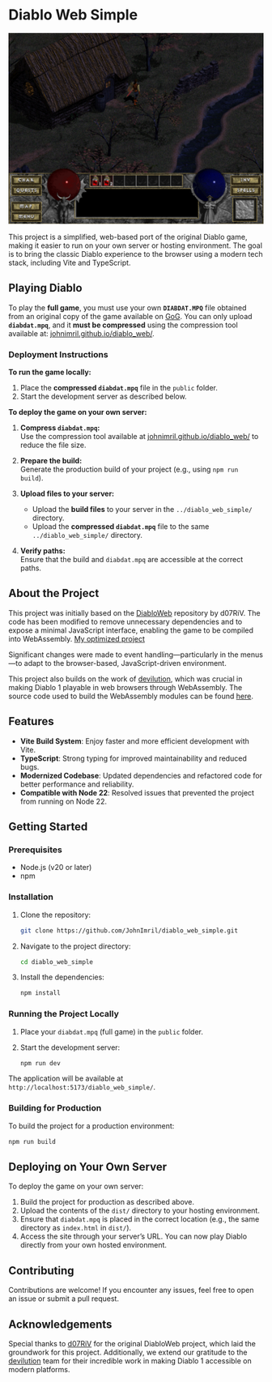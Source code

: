 # Diablo Web Simple

![App Screenshot](./public/screenshot.png)

This project is a simplified, web-based port of the original Diablo game, making it easier to run on your own server or hosting environment. The goal is to bring the classic Diablo experience to the browser using a modern tech stack, including Vite and TypeScript.

## Playing Diablo

To play the **full game**, you must use your own **`DIABDAT.MPQ`** file obtained from an original copy of the game available on [GoG](https://www.gog.com/game/diablo).
You can only upload **`diabdat.mpq`**, and it **must be compressed** using the compression tool available at: [johnimril.github.io/diablo_web/](https://johnimril.github.io/diablo_web/).

### Deployment Instructions

**To run the game locally:**

1. Place the **compressed `diabdat.mpq`** file in the `public` folder.
2. Start the development server as described below.

**To deploy the game on your own server:**

1. **Compress `diabdat.mpq`:**  
   Use the compression tool available at [johnimril.github.io/diablo_web/](https://johnimril.github.io/diablo_web/) to reduce the file size.

2. **Prepare the build:**  
   Generate the production build of your project (e.g., using `npm run build`).

3. **Upload files to your server:**  
   - Upload the **build files** to your server in the `../diablo_web_simple/` directory.  
   - Upload the **compressed `diabdat.mpq`** file to the same `../diablo_web_simple/` directory.

4. **Verify paths:**  
   Ensure that the build and `diabdat.mpq` are accessible at the correct paths.

## About the Project

This project was initially based on the [DiabloWeb](https://github.com/d07RiV/diabloweb) repository by d07RiV. The code has been modified to remove unnecessary dependencies and to expose a minimal JavaScript interface, enabling the game to be compiled into WebAssembly. [My optimized project](https://github.com/JohnImril/diablo_web)

Significant changes were made to event handling—particularly in the menus—to adapt to the browser-based, JavaScript-driven environment.

This project also builds on the work of [devilution](https://github.com/diasurgical/devilution), which was crucial in making Diablo 1 playable in web browsers through WebAssembly. The source code used to build the WebAssembly modules can be found [here](https://github.com/d07RiV/devilution).

## Features

- **Vite Build System**: Enjoy faster and more efficient development with Vite.
- **TypeScript**: Strong typing for improved maintainability and reduced bugs.
- **Modernized Codebase**: Updated dependencies and refactored code for better performance and reliability.
- **Compatible with Node 22**: Resolved issues that prevented the project from running on Node 22.

## Getting Started

### Prerequisites

- Node.js (v20 or later)
- npm

### Installation

1. Clone the repository:

    ```bash
    git clone https://github.com/JohnImril/diablo_web_simple.git
    ```

2. Navigate to the project directory:

    ```bash
    cd diablo_web_simple
    ```

3. Install the dependencies:

    ```bash
    npm install
    ```

### Running the Project Locally

1. Place your `diabdat.mpq` (full game) in the `public` folder.
2. Start the development server:

    ```bash
    npm run dev
    ```

The application will be available at `http://localhost:5173/diablo_web_simple/`.

### Building for Production

To build the project for a production environment:

```bash
npm run build
```

## Deploying on Your Own Server

To deploy the game on your own server:

1. Build the project for production as described above.
2. Upload the contents of the `dist/` directory to your hosting environment.
3. Ensure that `diabdat.mpq` is placed in the correct location (e.g., the same directory as `index.html` in `dist/`).
4. Access the site through your server’s URL. You can now play Diablo directly from your own hosted environment.

## Contributing

Contributions are welcome! If you encounter any issues, feel free to open an issue or submit a pull request.

## Acknowledgements

Special thanks to [d07RiV](https://github.com/d07RiV) for the original DiabloWeb project, which laid the groundwork for this project. Additionally, we extend our gratitude to the [devilution](https://github.com/diasurgical/devilution) team for their incredible work in making Diablo 1 accessible on modern platforms.
